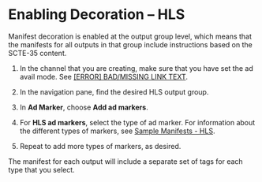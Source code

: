 # Enabling Decoration – HLS<a name="procedure-to-enable-decoration-hls"></a>

Manifest decoration is enabled at the output group level, which means that the manifests for all outputs in that group include instructions based on the SCTE\-35 content\.



1. In the channel that you are creating, make sure that you have set the ad avail mode\. See [[ERROR] BAD/MISSING LINK TEXT](getting-ready-set-the-ad-avail-mode.md)\.

1. In the navigation pane, find the desired HLS output group\. 

1. In **Ad Marker**, choose **Add ad markers**\. 

1. For **HLS ad markers**, select the type of ad marker\. For information about the different types of markers, see [Sample Manifests \- HLS](sample-manifests-hls.md)\. 

1. Repeat to add more types of markers, as desired\.

The manifest for each output will include a separate set of tags for each type that you select\.